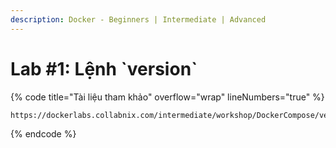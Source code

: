 ```yaml
---
description: Docker - Beginners | Intermediate | Advanced
---
```


# Lab #1: Lệnh \`version\`



{% code title="Tài liệu tham khảo" overflow="wrap" lineNumbers="true" %}
```
https://dockerlabs.collabnix.com/intermediate/workshop/DockerCompose/version_Command.html
```
{% endcode %}
